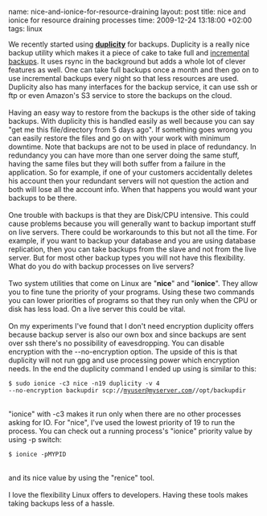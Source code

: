 name: nice-and-ionice-for-resource-draining
layout: post
title: nice and ionice for resource draining processes
time: 2009-12-24 13:18:00 +02:00
tags: linux

We recently started using <a href="http://www.nongnu.org/duplicity/duplicity.1.html"><span style="font-weight:bold;">duplicity</span></a> for backups. Duplicity is a really nice backup utility which makes it a piece of cake to take full and <a href="http://en.wikipedia.org/wiki/Incremental_backup">incremental backups</a>. It uses rsync in the background but adds a whole lot of clever features as well. One can take full backups once a month and then go on to use incremental backups every night so that less resources are used. Duplicity also has many interfaces for the backup service, it can use ssh or ftp or even Amazon's S3 service to store the backups on the cloud.<br /><br />Having an easy way to restore from the backups is the other side of taking backups. With duplicity this is handled easily as well because you can say "get me this file/directory from 5 days ago". If something goes wrong you can easily restore the files and go on with your work with minimum downtime. Note that backups are not to be used in place of redundancy. In redundancy you can have more than one server doing the same stuff, having the same files but they will both suffer from a failure in the application. So for example, if one of your customers accidentally deletes his account then your redundant servers will not question the action and both will lose all the account info. When that happens you would want your backups to be there.<br /><br />One trouble with backups is that they are Disk/CPU intensive. This could cause problems because you will generally want to backup important stuff on live servers. There could be workarounds to this but not all the time. For example, if you want to backup your database and you are using database replication, then you can take backups from the slave and not from the live server. But for most other backup types you will not have this flexibility. What do you do with backup processes on live servers?<br /><br />Two system utilities that come on Linux are "<span style="font-weight:bold;">nice</span>" and "<span style="font-weight:bold;">ionice</span>". They allow you to fine tune the priority of your programs. Using these two commands you can lower priorities of programs so that they run only when the CPU or disk has less load. On a live server this could be vital.<br /><br />On my experiments I've found that I don't need encryption duplicity offers because backup server is also our own box and since backups are sent over ssh there's no possibility of eavesdropping. You can disable encryption with the --no-encryption option. The upside of this is that duplicity will not run gpg and use processing power which encryption needs. In the end the duplicity command I ended up using is similar to this:<br /><code><br />$ sudo ionice -c3 nice -n19 duplicity -v 4 --no-encryption backupdir scp://myuser@myserver.com//opt/backupdir <br /></code><br />"ionice" with -c3 makes it run only when there are no other processes asking for IO. For "nice", I've used the lowest priority of 19 to run the process. You can check out a running process's "ionice" priority value by using -p switch:<br /><code><br />$ ionice -pMYPID <br /></code><br />and its nice value by using the "renice" tool.<br /><br />I love the flexibility Linux offers to developers. Having these tools makes taking backups less of a hassle.
